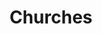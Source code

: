 ---
category: "Churches"
title: "Churches"
link: "https://bit.ly/2P6icsP"
featuredImage: "../images/cross-about.jpg"
churches:
    - church:
        name: "Vista Church"
        img: "../images/churches/vista.jpg"
        link: "https://www.vistachurchslo.com/"
    - church:
        name: "MountainBrook Church"
        img: "../images/churches/mountainbrook.jpg"
        link: "https://www.mountainbrook.net/"
    - church: 
        name: "Journey Christian Fellowship"
        img: "../images/churches/journey.jpg"
        link: "https://www.journeyslo.org/"
    - church:
        name: "Calvary SLO"
        img: "../images/churches/calvaryslo.jpg"
        link: "http://www.calvaryslo.com/"
    - church: 
        name: "Grace Central Coast"
        img: "../images/churches/grace.jpg"
        link: "http://www.gracecentralcoast.com/"
    - church:
        name: "Shoreline Calvary"
        img: "../images/churches/shoreline.jpg"
        link: "http://www.ccshoreline.org/"
    - church:
        name: "Canyon Hills" 
        img: "../images/churches/canyonhills.jpg"
        link: "http://slo.canyonhills.com/"
    - church:
        name: "Renovate Church"
        img: "../images/churches/renovate.jpg"
        link: "https://renovateslo.com/"
        
---